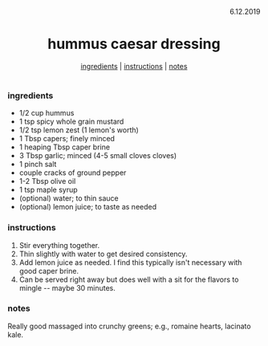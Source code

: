<p align="right">6.12.2019</p>

<h1 align="center">hummus caesar dressing</h1>

<div align="center">
  <a href="#ingredients">ingredients</a> | 
  <a href="#instructions">instructions</a> | 
  <a href="#notes">notes</a>
</div>
<br>

### ingredients
- 1/2 cup hummus
- 1 tsp spicy whole grain mustard
- 1/2 tsp lemon zest (1 lemon's worth)
- 1 Tbsp capers; finely minced
- 1 heaping Tbsp caper brine
- 3 Tbsp garlic; minced (4-5 small cloves cloves)
- 1 pinch salt
- couple cracks of ground pepper
- 1-2 Tbsp olive oil
- 1 tsp maple syrup 
- (optional) water; to thin sauce
- (optional) lemon juice; to taste as needed


### instructions
1. Stir everything together.
2. Thin slightly with water to get desired consistency.
3. Add lemon juice as needed.  I find this typically isn't necessary with good caper brine.
4. Can be served right away but does well with a sit for the flavors to mingle -- maybe 30 minutes. 

### notes
Really good massaged into crunchy greens; e.g., romaine hearts, lacinato kale.
